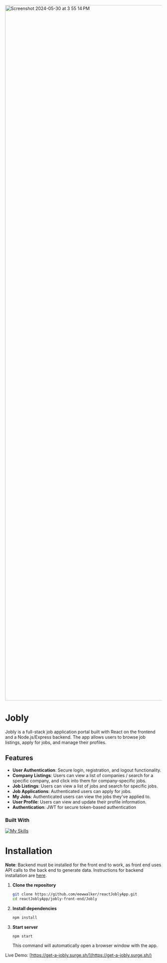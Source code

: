 

<img width="2232" alt="Screenshot 2024-05-30 at 3 55 14 PM" src="https://github.com/eewwalker/reactJoblyApp/assets/114313334/33ab9474-6976-40c9-ae8b-ad58c83b5068">







# Jobly
Jobly is a full-stack job application portal built with React on the frontend and a Node.js/Express backend. The app allows users to browse job listings, apply for jobs, and manage their profiles.

## Features

- **User Authentication**: Secure login, registration, and logout functionality.
- **Company Listings**: Users can view a list of companies / search for a specific company, and click into them for company-specific jobs.
- **Job Listings**: Users can view a list of jobs and search for specific jobs.
- **Job Applications**: Authenticated users can apply for jobs.
- **My Jobs**: Authenticated users can view the jobs they've applied to.
- **User Profile**: Users can view and update their profile information.
- **Authentication**: JWT for secure token-based authentication

### Built With
[![My Skills](https://skillicons.dev/icons?i=react,bootstrap)](https://skillicons.dev)



# Installation
**Note**: Backend must be installed for the front end to work, as front end uses API calls to the back end to generate data. Instructions for backend installation are [here](https://github.com/eewwalker/expressJoblyBackend.git). 

1. **Clone the repository**
   ```bash
   git clone https://github.com/eewwalker/reactJoblyApp.git
   cd reactJoblyApp/jobly-front-end/Jobly  
   ```
2. **Install dependencies**
   ```bash
   npm install
   ```
3. **Start server**
   ```bash
   npm start
   ```
   This command will automatically open a browser window with the app.


Live Demo: [https://get-a-jobly.surge.sh/](https://get-a-jobly.surge.sh/)

   
